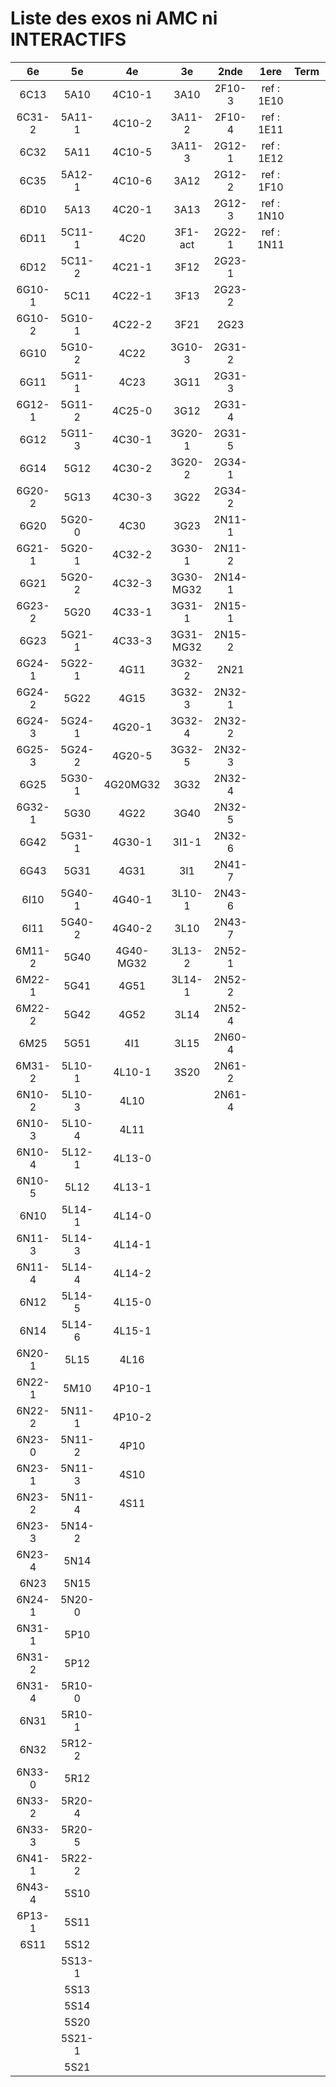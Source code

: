 # Liste des exos ni AMC ni INTERACTIFS

|6e|5e|4e|3e|2nde|1ere|Term|Reste|
|:-:|:-:|:-:|:-:|:-:|:-:|:-:|:-:|
|6C13|5A10|4C10-1|3A10|2F10-3|ref : 1E10||beta2F31|
|6C31-2|5A11-1|4C10-2|3A11-2|2F10-4|ref : 1E11||beta2N32-2new|
|6C32|5A11|4C10-5|3A11-3|2G12-1|ref : 1E12||beta2N60-X1|
|6C35|5A12-1|4C10-6|3A12|2G12-2|ref : 1F10||beta2N60-X2|
|6D10|5A13|4C20-1|3A13|2G12-3|ref : 1N10||beta3F23|
|6D11|5C11-1|4C20|3F1-act|2G22-1|ref : 1N11||beta3G15|
|6D12|5C11-2|4C21-1|3F12|2G23-1|||beta3G41|
|6G10-1|5C11|4C22-1|3F13|2G23-2|||beta3s21|
|6G10-2|5G10-1|4C22-2|3F21|2G23|||beta4C31|
|6G10|5G10-2|4C22|3G10-3|2G31-2|||beta4G20-3|
|6G11|5G11-1|4C23|3G11|2G31-3|||beta4G20-4|
|6G12-1|5G11-2|4C25-0|3G12|2G31-4|||beta6C33-1|
|6G12|5G11-3|4C30-1|3G20-1|2G31-5|||beta6test2|
|6G14|5G12|4C30-2|3G20-2|2G34-1|||beta6test2021|
|6G20-2|5G13|4C30-3|3G22|2G34-2|||betaAsymptotesObliques|
|6G20|5G20-0|4C30|3G23|2N11-1|||betaComplexes|
|6G21-1|5G20-1|4C32-2|3G30-1|2N11-2|||betaDivisionsDePolynomes|
|6G21|5G20-2|4C32-3|3G30-MG32|2N14-1|||betaEq1erDegreDansC|
|6G23-2|5G20|4C33-1|3G31-1|2N15-1|||betaEq2eDegAvecParam|
|6G23|5G21-1|4C33-3|3G31-MG32|2N15-2|||betaEqCarreDansC|
|6G24-1|5G22-1|4G11|3G32-2|2N21|||betaEquationsLog|
|6G24-2|5G22|4G15|3G32-3|2N32-1|||betaEqValAbs|
|6G24-3|5G24-1|4G20-1|3G32-4|2N32-2|||betaExo3d|
|6G25-3|5G24-2|4G20-5|3G32-5|2N32-3|||betaExoSimpleMatthieu|
|6G25|5G30-1|4G20MG32|3G32|2N32-4|||betaModèle10_simple_question-reponse|
|6G32-1|5G30|4G22|3G40|2N32-5|||betaModèle11_paramétrable|
|6G42|5G31-1|4G30-1|3I1-1|2N32-6|||betaModèle20_plusieurs_types_de_questions|
|6G43|5G31|4G31|3I1|2N41-7|||betaModèle21_paramétrables|
|6I10|5G40-1|4G40-1|3L10-1|2N43-6|||betaModèle30_constructions_géométriques|
|6I11|5G40-2|4G40-2|3L10|2N43-7|||betaModèle31_paramétrables|
|6M11-2|5G40|4G40-MG32|3L13-2|2N52-1|||betaModèle40_tableau_proportionnalite|
|6M22-1|5G41|4G51|3L14-1|2N52-2|||betaModèle41_tableau_signes_variations|
|6M22-2|5G42|4G52|3L14|2N52-4|||betaProbaAouB|
|6M25|5G51|4I1|3L15|2N60-4|||betaProbabilites|
|6M31-2|5L10-1|4L10-1|3S20|2N61-2|||betaPuissances|
|6N10-2|5L10-3|4L10||2N61-4|||betarotation3d|
|6N10-3|5L10-4|4L11|||||betaSpline|
|6N10-4|5L12-1|4L13-0|||||betaSys2x2CombLin|
|6N10-5|5L12|4L13-1|||||betaTracerParabole|
|6N10|5L14-1|4L14-0|||||betatrinome|
|6N11-3|5L14-3|4L14-1|||||moule_a_exo_mathalea|
|6N11-4|5L14-4|4L14-2|||||moule_a_exo_mathalea2d|
|6N12|5L14-5|4L15-0|||||c3C10-2|
|6N14|5L14-6|4L15-1|||||c3C10-4|
|6N20-1|5L15|4L16|||||c3C11|
|6N22-1|5M10|4P10-1|||||c3N10|
|6N22-2|5N11-1|4P10-2|||||c3N20|
|6N23-0|5N11-2|4P10|||||c3N22|
|6N23-1|5N11-3|4S10|||||c3N23|
|6N23-2|5N11-4|4S11|||||CM020|
|6N23-3|5N14-2||||||CM021|
|6N23-4|5N14||||||PEA11-1|
|6N23|5N15||||||PEA11|
|6N24-1|5N20-0||||||P003|
|6N31-1|5P10||||||P004|
|6N31-2|5P12||||||P005|
|6N31-4|5R10-0||||||P006|
|6N31|5R10-1||||||P007|
|6N32|5R12-2||||||P008|
|6N33-0|5R12||||||P009|
|6N33-2|5R20-4||||||P010|
|6N33-3|5R20-5||||||P011|
|6N41-1|5R22-2||||||P012|
|6N43-4|5S10|||||||
|6P13-1|5S11|||||||
|6S11|5S12|||||||
||5S13-1|||||||
||5S13|||||||
||5S14|||||||
||5S20|||||||
||5S21-1|||||||
||5S21|||||||
